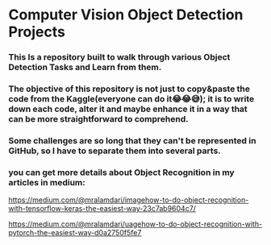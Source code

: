 # Computer Vision Object Detection Projects

### This Is a repository built to walk through various Object Detection Tasks and Learn from them.
### The objective of this repository is not just to copy&paste the code from the Kaggle(everyone can do it😂😂😅); it is to write down each code, alter it and maybe enhance it in a way that can be more straightforward to comprehend.


### Some challenges are so long that they can't be represented in GitHub, so I have to separate them into several parts.

### you can get more details about Object Recognition in my articles in medium:


https://medium.com/@mralamdari/imagehow-to-do-object-recognition-with-tensorflow-keras-the-easiest-way-23c7ab9604c7/

https://medium.com/@mralamdari/uagehow-to-do-object-recognition-with-pytorch-the-easiest-way-d0a2750f5fe7

